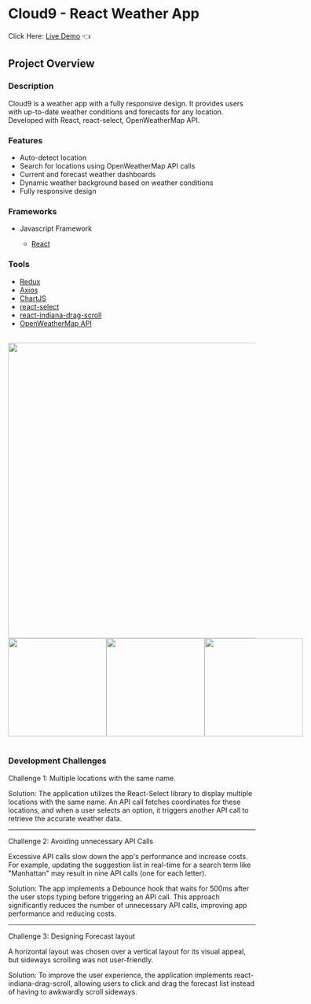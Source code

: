 # Cloud9 - React Weather App

Click Here: [Live Demo](https://swhag.github.io/Cloud9/) :point_left:

## Project Overview

### Description

Cloud9 is a weather app with a fully responsive design. It provides users with up-to-date weather conditions and forecasts for any location. Developed with React, react-select, OpenWeatherMap API.

### Features

- Auto-detect location
- Search for locations using OpenWeatherMap API calls
- Current and forecast weather dashboards
- Dynamic weather background based on weather conditions
- Fully responsive design

### Frameworks

- Javascript Framework

  - [React](https://reactjs.org/)

### Tools

- [Redux](https://redux.js.org/)
- [Axios](https://axios-http.com/docs/intro)
- [ChartJS](https://www.chartjs.org/)
- [react-select](https://www.npmjs.com/package/react-select)
- [react-indiana-drag-scroll](https://www.npmjs.com/package/react-indiana-drag-scroll)
- [OpenWeatherMap API](https://openweathermap.org/api)
  <br>
  <br>

<img src="https://user-images.githubusercontent.com/109196962/230288839-95d7031b-0eda-4557-a474-734cf3a50bff.PNG" width="600">
<div style="display: flex;" >
  <img src="https://user-images.githubusercontent.com/109196962/230288841-ed409b8c-1809-4272-a433-a965d58cc098.PNG" width="200">
  <img src="https://user-images.githubusercontent.com/109196962/230288844-2a01107a-0e1f-4e4f-99aa-c2d111162129.PNG" width="200">
  <img src="https://user-images.githubusercontent.com/109196962/230288846-3211c83d-1c6d-4d81-bbe7-d0b09f07c238.PNG" width="200">
</div>

<br>

### Development Challenges

Challenge 1: Multiple locations with the same name.

Solution: The application utilizes the React-Select library to display multiple locations with the same name. An API call fetches coordinates for these locations, and when a user selects an option, it triggers another API call to retrieve the accurate weather data.

---

Challenge 2: Avoiding unnecessary API Calls

Excessive API calls slow down the app's performance and increase costs. For example, updating the suggestion list in real-time for a search term like "Manhattan" may result in nine API calls (one for each letter).

Solution: The app implements a Debounce hook that waits for 500ms after the user stops typing before triggering an API call. This approach significantly reduces the number of unnecessary API calls, improving app performance and reducing costs.

---

Challenge 3: Designing Forecast layout

A horizontal layout was chosen over a vertical layout for its visual appeal, but sideways scrolling was not user-friendly.

Solution: To improve the user experience, the application implements react-indiana-drag-scroll, allowing users to click and drag the forecast list instead of having to awkwardly scroll sideways.
